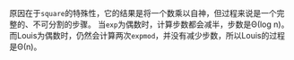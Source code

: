 原因在于`square`的特殊性，它的结果是将一个数乘以自神，但过程来说是一个完整的、不可分割的步骤。
当`exp`为偶数时，计算步数都会减半，步数是Θ(log n)。
而Louis为偶数时，仍然会计算两次`expmod`，并没有减少步数，所以Louis的过程是Θ(n)。
